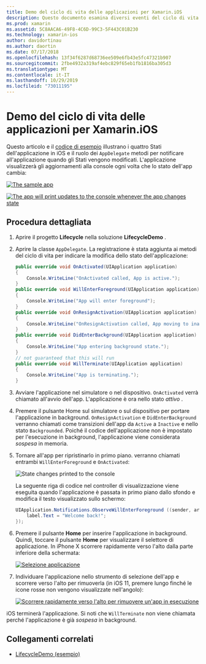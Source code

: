 ```yaml
---
title: Demo del ciclo di vita delle applicazioni per Xamarin.iOS
description: Questo documento esamina diversi eventi del ciclo di vita gestiti dal delegato dell'app in un'applicazione iOS, dimostrando quando e come vengono gestiti questi eventi.
ms.prod: xamarin
ms.assetid: 5C8AACA6-49F8-4C6D-99C3-5F443C01B230
ms.technology: xamarin-ios
author: davidortinau
ms.author: daortin
ms.date: 07/17/2018
ms.openlocfilehash: 13f34f6287d68736ee509e6fb43e5fc47321b907
ms.sourcegitcommit: 2fbe4932a319af4ebc829f65eb1fb1816ba305d3
ms.translationtype: MT
ms.contentlocale: it-IT
ms.lasthandoff: 10/29/2019
ms.locfileid: "73011195"
---
```

# <a name="application-lifecycle-demo-for-xamarinios"></a>Demo del ciclo di vita delle applicazioni per Xamarin.iOS

Questo articolo e il [codice di esempio](https://docs.microsoft.com/samples/xamarin/ios-samples/lifecycledemo) illustrano i quattro Stati dell'applicazione in iOS e il ruolo dei `AppDelegate` metodi per notificare all'applicazione quando gli Stati vengono modificati. L'applicazione visualizzerà gli aggiornamenti alla console ogni volta che lo stato dell'app cambia:

[![](application-lifecycle-demo-images/image3-sml.png "The sample app")](application-lifecycle-demo-images/image3.png#lightbox)

[![](application-lifecycle-demo-images/image4.png "The app will print updates to the console whenever the app changes state")](application-lifecycle-demo-images/image4.png#lightbox)

## <a name="walkthrough"></a>Procedura dettagliata

1. Aprire il progetto **Lifecycle** nella soluzione **LifecycleDemo** .
1. Aprire la classe `AppDelegate`. La registrazione è stata aggiunta ai metodi del ciclo di vita per indicare la modifica dello stato dell'applicazione:

    ```csharp
    public override void OnActivated(UIApplication application)
    {
        Console.WriteLine("OnActivated called, App is active.");
    }
    public override void WillEnterForeground(UIApplication application)
    {
        Console.WriteLine("App will enter foreground");
    }
    public override void OnResignActivation(UIApplication application)
    {
        Console.WriteLine("OnResignActivation called, App moving to inactive state.");
    }
    public override void DidEnterBackground(UIApplication application)
    {
        Console.WriteLine("App entering background state.");
    }
    // not guaranteed that this will run
    public override void WillTerminate(UIApplication application)
    {
        Console.WriteLine("App is terminating.");
    }
    ```

1. Avviare l'applicazione nel simulatore o nel dispositivo. `OnActivated` verrà chiamato all'avvio dell'app. L'applicazione è ora nello stato _attivo_ .
1. Premere il pulsante Home sul simulatore o sul dispositivo per portare l'applicazione in background. `OnResignActivation` e `DidEnterBackground` verranno chiamati come transizioni dell'app da `Active` a `Inactive` e nello stato `Backgrounded`. Poiché il codice dell'applicazione non è impostato per l'esecuzione in background, l'applicazione viene considerata _sospesa_ in memoria.
1. Tornare all'app per ripristinarlo in primo piano. verranno chiamati entrambi `WillEnterForeground` e `OnActivated`:

    ![](application-lifecycle-demo-images/image4.png "State changes printed to the console")

    La seguente riga di codice nel controller di visualizzazione viene eseguita quando l'applicazione è passata in primo piano dallo sfondo e modifica il testo visualizzato sullo schermo:

    ```csharp
    UIApplication.Notifications.ObserveWillEnterForeground ((sender, args) => {
        label.Text = "Welcome back!";
    });
    ```

1. Premere il pulsante **Home** per inserire l'applicazione in background. Quindi, toccare il pulsante **Home** per visualizzare il selettore di applicazione. In iPhone X scorrere rapidamente verso l'alto dalla parte inferiore della schermata:

    [![Selezione applicazione](application-lifecycle-demo-images/app-switcher-sml.png "Selezione applicazione")](application-lifecycle-demo-images/app-switcher.png#lightbox)
  
1. Individuare l'applicazione nello strumento di selezione dell'app e scorrere verso l'alto per rimuoverla (in iOS 11, premere lungo finché le icone rosse non vengono visualizzate nell'angolo):

    [![Scorrere rapidamente verso l'alto per rimuovere un'app in esecuzione](application-lifecycle-demo-images/app-switcher-swipe-sml.png "Scorrere rapidamente verso l'alto per rimuovere un'app in esecuzione")](application-lifecycle-demo-images/app-switcher-swipe.png#lightbox)

iOS terminerà l'applicazione. Si noti che `WillTerminate` non viene chiamata perché l'applicazione è già _sospesa_ in background.

## <a name="related-links"></a>Collegamenti correlati

- [LifecycleDemo (esempio)](https://docs.microsoft.com/samples/xamarin/ios-samples/lifecycledemo)
